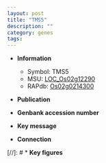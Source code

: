 ```yaml
---
layout: post
title: "TMS5"
description: ""
category: genes
tags: 
---
```


* **Information**  
    + Symbol: TMS5  
    + MSU: [LOC_Os02g12290](http://rice.uga.edu/cgi-bin/ORF_infopage.cgi?orf=LOC_Os02g12290)  
    + RAPdb: [Os02g0214300](http://rapdb.dna.affrc.go.jp/viewer/gbrowse_details/irgsp1?name=Os02g0214300)  

* **Publication**  

* **Genbank accession number**  

* **Key message**  

* **Connection**  

[//]: # * **Key figures**  


